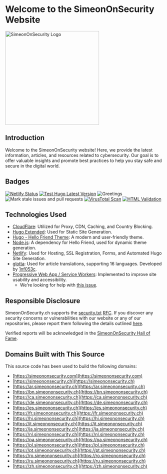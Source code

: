 # Welcome to the SimeonOnSecurity Website

<a href="https://simeononsecurity.ch" target="_blank" rel="noopener referrer">
  <img src="https://simeononsecurity.ch/img/banner.png" alt="SimeonOnSecurity Logo" width="300" height="300">
</a>

## Introduction

Welcome to the SimeonOnSecurity website! Here, we provide the latest information, articles, and resources related to cybersecurity. Our goal is to offer valuable insights and promote best practices to help you stay safe and secure in the digital world.

## Badges

[![Netlify Status](https://api.netlify.com/api/v1/badges/190394fe-722e-4aa2-bc39-ff81985b2960/deploy-status)](https://app.netlify.com/sites/simeononsecurity/deploys)
[![Test Hugo Latest Version](https://github.com/simeononsecurity/simeononsecurity.ch/actions/workflows/hugo.yml/badge.svg)](https://github.com/simeononsecurity/simeononsecurity.ch/actions/workflows/hugo.yml)
![Greetings](https://github.com/simeononsecurity/simeononsecurityweb/workflows/Greetings/badge.svg)
![Mark stale issues and pull requests](https://github.com/simeononsecurity/simeononsecurityweb/workflows/Mark%20stale%20issues%20and%20pull%20requests/badge.svg)
[![VirusTotal Scan](https://github.com/simeononsecurity/simeononsecurity.ch/actions/workflows/virustotal.yml/badge.svg)](https://github.com/simeononsecurity/simeononsecurity.ch/actions/workflows/virustotal.yml)
[![HTML Validation](https://github.com/simeononsecurity/simeononsecurity.ch/actions/workflows/html_verify_built.yml/badge.svg)](https://github.com/simeononsecurity/simeononsecurity.ch/actions/workflows/html_verify_built.yml)

## Technologies Used

- [CloudFlare](https://www.cloudflare.com/): Utilized for Proxy, CDN, Caching, and Country Blocking.
- [Hugo Extended](https://gohugo.io/): Used for Static Site Generation.
- [Hugo - Hello Friend Theme](https://themes.gohugo.io/hugo-theme-hello-friend/): A modern and user-friendly theme.
- [Node.js](https://nodejs.org/en/): A dependency for Hello Friend, used for dynamic theme generation.
- [Netlify](https://www.netlify.com/): Used for Hosting, SSL Registration, Forms, and Automated Hugo Site Generation.
- [glotta](https://github.com/simeononsecurity/glotta): Used for article translations, supporting 16 languages. Developed by [1nf053c](https://github.com/1nf053c).
- [Progressive Web App / Service Workers](https://web.dev/progressive-web-apps/): Implemented to improve site usability and accessibility. 
  - We're looking for help with [this issue](https://github.com/simeononsecurity/simeononsecurity.ch/issues/487).

## Responsible Disclosure

SimeonOnSecurity.ch supports the [security.txt](https://securitytxt.org/) [RFC](https://tools.ietf.org/html/draft-foudil-securitytxt-10). If you discover any security concerns or vulnerabilities with our website or any of our repositories, please report them following the details outlined [here](https://simeononsecurity.ch/.well-known/security.txt).

Verified reports will be acknowledged in the [SimeonOnSecurity Hall of Fame](https://simeononsecurity.ch/hof).

## Domains Built with This Source

This source code has been used to build the following domains:

- [https://simeononsecurity.com](https://simeononsecurity.com)
- [https://simeononsecurity.ch](https://simeononsecurity.ch)
- [https://ar.simeononsecurity.ch](https://ar.simeononsecurity.ch)
- [https://bn.simeononsecurity.ch](https://bn.simeononsecurity.ch)
- [https://ca.simeononsecurity.ch](https://ca.simeononsecurity.ch)
- [https://de.simeononsecurity.ch](https://de.simeononsecurity.ch)
- [https://es.simeononsecurity.ch](https://es.simeononsecurity.ch)
- [https://fr.simeononsecurity.ch](https://fr.simeononsecurity.ch)
- [https://hi.simeononsecurity.ch](https://hi.simeononsecurity.ch)
- [https://it.simeononsecurity.ch](https://it.simeononsecurity.ch)
- [https://ja.simeononsecurity.ch](https://ja.simeononsecurity.ch)
- [https://nl.simeononsecurity.ch](https://nl.simeononsecurity.ch)
- [https://pa.simeononsecurity.ch](https://pa.simeononsecurity.ch)
- [https://pl.simeononsecurity.ch](https://pl.simeononsecurity.ch)
- [https://pt.simeononsecurity.ch](https://pt.simeononsecurity.ch)
- [https://ro.simeononsecurity.ch](https://ro.simeononsecurity.ch)
- [https://ru.simeononsecurity.ch](https://ru.simeononsecurity.ch)
- [https://zh.simeononsecurity.ch](https://zh.simeononsecurity.ch)
